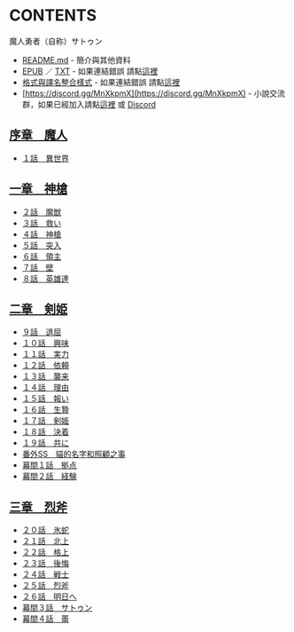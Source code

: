 # CONTENTS

魔人勇者（自称）サトゥン


- [README.md](README.md) - 簡介與其他資料
- [EPUB](https://gitee.com/demogitee/epub-txt/tree/master/syosetu_out/%E9%AD%94%E4%BA%BA%E5%8B%87%E8%80%85%EF%BC%88%E8%87%AA%E7%A7%B0%EF%BC%89%E3%82%B5%E3%83%88%E3%82%A5%E3%83%B3.epub) ／ [TXT](https://gitee.com/demogitee/epub-txt/tree/master/syosetu_out/out/%E9%AD%94%E4%BA%BA%E5%8B%87%E8%80%85%EF%BC%88%E8%87%AA%E7%A7%B0%EF%BC%89%E3%82%B5%E3%83%88%E3%82%A5%E3%83%B3.out.txt) - 如果連結錯誤 請點[這裡](https://gitee.com/demogitee/epub-txt)
- [格式與譯名整合樣式](https://github.com/bluelovers/node-novel/blob/master/lib/locales/%E9%AD%94%E4%BA%BA%E5%8B%87%E8%80%85%EF%BC%88%E8%87%AA%E7%A7%B0%EF%BC%89%E3%82%B5%E3%83%88%E3%82%A5%E3%83%B3.ts) - 如果連結錯誤 請點[這裡](https://github.com/bluelovers/node-novel/tree/master/lib/locales)
- [https://discord.gg/MnXkpmX](https://discord.gg/MnXkpmX) - 小說交流群，如果已經加入請點[這裡](https://discordapp.com/channels/467794087769014273/467794088285175809) 或 [Discord](https://discordapp.com/channels/@me)


## [序章　魔人](00000_%E5%BA%8F%E7%AB%A0%E3%80%80%E9%AD%94%E4%BA%BA)

- [１話　異世界](00000_%E5%BA%8F%E7%AB%A0%E3%80%80%E9%AD%94%E4%BA%BA/00010_%EF%BC%91%E8%A9%B1%E3%80%80%E7%95%B0%E4%B8%96%E7%95%8C.txt)


## [一章　神槍](00010_%E4%B8%80%E7%AB%A0%E3%80%80%E7%A5%9E%E6%A7%8D)

- [２話　魔獣](00010_%E4%B8%80%E7%AB%A0%E3%80%80%E7%A5%9E%E6%A7%8D/00010_%EF%BC%92%E8%A9%B1%E3%80%80%E9%AD%94%E7%8D%A3.txt)
- [３話　救い](00010_%E4%B8%80%E7%AB%A0%E3%80%80%E7%A5%9E%E6%A7%8D/00020_%EF%BC%93%E8%A9%B1%E3%80%80%E6%95%91%E3%81%84.txt)
- [４話　神槍](00010_%E4%B8%80%E7%AB%A0%E3%80%80%E7%A5%9E%E6%A7%8D/00030_%EF%BC%94%E8%A9%B1%E3%80%80%E7%A5%9E%E6%A7%8D.txt)
- [５話　突入](00010_%E4%B8%80%E7%AB%A0%E3%80%80%E7%A5%9E%E6%A7%8D/00040_%EF%BC%95%E8%A9%B1%E3%80%80%E7%AA%81%E5%85%A5.txt)
- [６話　領主](00010_%E4%B8%80%E7%AB%A0%E3%80%80%E7%A5%9E%E6%A7%8D/00050_%EF%BC%96%E8%A9%B1%E3%80%80%E9%A0%98%E4%B8%BB.txt)
- [７話　壁](00010_%E4%B8%80%E7%AB%A0%E3%80%80%E7%A5%9E%E6%A7%8D/00060_%EF%BC%97%E8%A9%B1%E3%80%80%E5%A3%81.txt)
- [８話　英雄達](00010_%E4%B8%80%E7%AB%A0%E3%80%80%E7%A5%9E%E6%A7%8D/00070_%EF%BC%98%E8%A9%B1%E3%80%80%E8%8B%B1%E9%9B%84%E9%81%94.txt)


## [二章　剣姫](00020_%E4%BA%8C%E7%AB%A0%E3%80%80%E5%89%A3%E5%A7%AB)

- [９話　退屈](00020_%E4%BA%8C%E7%AB%A0%E3%80%80%E5%89%A3%E5%A7%AB/00010_%EF%BC%99%E8%A9%B1%E3%80%80%E9%80%80%E5%B1%88.txt)
- [１０話　興味](00020_%E4%BA%8C%E7%AB%A0%E3%80%80%E5%89%A3%E5%A7%AB/00020_%EF%BC%91%EF%BC%90%E8%A9%B1%E3%80%80%E8%88%88%E5%91%B3.txt)
- [１１話　実力](00020_%E4%BA%8C%E7%AB%A0%E3%80%80%E5%89%A3%E5%A7%AB/00030_%EF%BC%91%EF%BC%91%E8%A9%B1%E3%80%80%E5%AE%9F%E5%8A%9B.txt)
- [１２話　依頼](00020_%E4%BA%8C%E7%AB%A0%E3%80%80%E5%89%A3%E5%A7%AB/00040_%EF%BC%91%EF%BC%92%E8%A9%B1%E3%80%80%E4%BE%9D%E9%A0%BC.txt)
- [１３話　襲来](00020_%E4%BA%8C%E7%AB%A0%E3%80%80%E5%89%A3%E5%A7%AB/00050_%EF%BC%91%EF%BC%93%E8%A9%B1%E3%80%80%E8%A5%B2%E6%9D%A5.txt)
- [１４話　理由](00020_%E4%BA%8C%E7%AB%A0%E3%80%80%E5%89%A3%E5%A7%AB/00060_%EF%BC%91%EF%BC%94%E8%A9%B1%E3%80%80%E7%90%86%E7%94%B1.txt)
- [１５話　報い](00020_%E4%BA%8C%E7%AB%A0%E3%80%80%E5%89%A3%E5%A7%AB/00070_%EF%BC%91%EF%BC%95%E8%A9%B1%E3%80%80%E5%A0%B1%E3%81%84.txt)
- [１６話　生贄](00020_%E4%BA%8C%E7%AB%A0%E3%80%80%E5%89%A3%E5%A7%AB/00080_%EF%BC%91%EF%BC%96%E8%A9%B1%E3%80%80%E7%94%9F%E8%B4%84.txt)
- [１７話　剣姫](00020_%E4%BA%8C%E7%AB%A0%E3%80%80%E5%89%A3%E5%A7%AB/00090_%EF%BC%91%EF%BC%97%E8%A9%B1%E3%80%80%E5%89%A3%E5%A7%AB.txt)
- [１８話　決着](00020_%E4%BA%8C%E7%AB%A0%E3%80%80%E5%89%A3%E5%A7%AB/00100_%EF%BC%91%EF%BC%98%E8%A9%B1%E3%80%80%E6%B1%BA%E7%9D%80.txt)
- [１９話　共に](00020_%E4%BA%8C%E7%AB%A0%E3%80%80%E5%89%A3%E5%A7%AB/00110_%EF%BC%91%EF%BC%99%E8%A9%B1%E3%80%80%E5%85%B1%E3%81%AB.txt)
- [番外SS　貓的名字和照顧之事](00020_%E4%BA%8C%E7%AB%A0%E3%80%80%E5%89%A3%E5%A7%AB/00115_%E7%95%AA%E5%A4%96SS%E3%80%80%E8%B2%93%E7%9A%84%E5%90%8D%E5%AD%97%E5%92%8C%E7%85%A7%E9%A1%A7%E4%B9%8B%E4%BA%8B.txt)
- [幕間１話　拠点](00020_%E4%BA%8C%E7%AB%A0%E3%80%80%E5%89%A3%E5%A7%AB/00120_%E5%B9%95%E9%96%93%EF%BC%91%E8%A9%B1%E3%80%80%E6%8B%A0%E7%82%B9.txt)
- [幕間２話　経験](00020_%E4%BA%8C%E7%AB%A0%E3%80%80%E5%89%A3%E5%A7%AB/00130_%E5%B9%95%E9%96%93%EF%BC%92%E8%A9%B1%E3%80%80%E7%B5%8C%E9%A8%93.txt)


## [三章　烈斧](00030_%E4%B8%89%E7%AB%A0%E3%80%80%E7%83%88%E6%96%A7)

- [２０話　氷蛇](00030_%E4%B8%89%E7%AB%A0%E3%80%80%E7%83%88%E6%96%A7/00010_%EF%BC%92%EF%BC%90%E8%A9%B1%E3%80%80%E6%B0%B7%E8%9B%87.txt)
- [２１話　北上](00030_%E4%B8%89%E7%AB%A0%E3%80%80%E7%83%88%E6%96%A7/00020_%EF%BC%92%EF%BC%91%E8%A9%B1%E3%80%80%E5%8C%97%E4%B8%8A.txt)
- [２２話　格上](00030_%E4%B8%89%E7%AB%A0%E3%80%80%E7%83%88%E6%96%A7/00030_%EF%BC%92%EF%BC%92%E8%A9%B1%E3%80%80%E6%A0%BC%E4%B8%8A.txt)
- [２３話　後悔](00030_%E4%B8%89%E7%AB%A0%E3%80%80%E7%83%88%E6%96%A7/00040_%EF%BC%92%EF%BC%93%E8%A9%B1%E3%80%80%E5%BE%8C%E6%82%94.txt)
- [２４話　戦士](00030_%E4%B8%89%E7%AB%A0%E3%80%80%E7%83%88%E6%96%A7/00050_%EF%BC%92%EF%BC%94%E8%A9%B1%E3%80%80%E6%88%A6%E5%A3%AB.txt)
- [２５話　烈斧](00030_%E4%B8%89%E7%AB%A0%E3%80%80%E7%83%88%E6%96%A7/00060_%EF%BC%92%EF%BC%95%E8%A9%B1%E3%80%80%E7%83%88%E6%96%A7.txt)
- [２６話　明日へ](00030_%E4%B8%89%E7%AB%A0%E3%80%80%E7%83%88%E6%96%A7/00070_%EF%BC%92%EF%BC%96%E8%A9%B1%E3%80%80%E6%98%8E%E6%97%A5%E3%81%B8.txt)
- [幕間３話　サトゥン](00030_%E4%B8%89%E7%AB%A0%E3%80%80%E7%83%88%E6%96%A7/00080_%E5%B9%95%E9%96%93%EF%BC%93%E8%A9%B1%E3%80%80%E3%82%B5%E3%83%88%E3%82%A5%E3%83%B3.txt)
- [幕間４話　蕾](00030_%E4%B8%89%E7%AB%A0%E3%80%80%E7%83%88%E6%96%A7/00090_%E5%B9%95%E9%96%93%EF%BC%94%E8%A9%B1%E3%80%80%E8%95%BE.txt)

